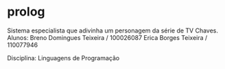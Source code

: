 prolog
======

Sistema especialista que adivinha um personagem da série de TV Chaves.
Alunos: Breno Domingues Teixeira / 100026087
        Erica Borges Teixeira / 110077946
        
Disciplina: Linguagens de Programação